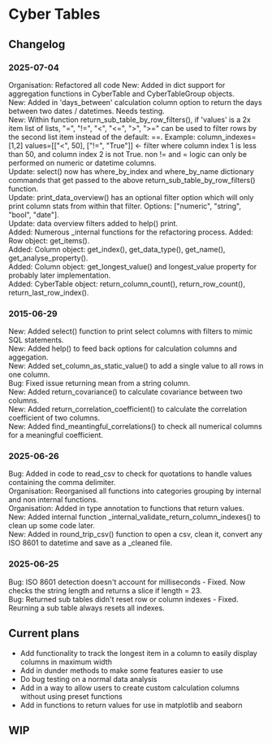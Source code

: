 # Cyber Tables
## Changelog

### 2025-07-04
Organisation: Refactored all code
New: Added in dict support for aggregation functions in CyberTable and CyberTableGroup objects.    
New: Added in 'days_between' calculation column option to return the days between two dates / datetimes. Needs testing.    
New: Within function return_sub_table_by_row_filters(), if 'values' is a 2x item list of lists, "=", "!=", "<", "<=", ">", ">=" can be used to filter rows by the second list item instead of the default: ==. Example: column_indexes=[1,2] values=[["<", 50], ["!=", "True"]] <- filter where column index 1 is less than 50, and column index 2 is not True. non != and = logic can only be performed on numeric or datetime columns.        
Update: select() now has where_by_index and where_by_name dictionary commands that get passed to the above return_sub_table_by_row_filters() function.    
Update: print_data_overview() has an optional filter option which will only print column stats from within that filter. Options: ["numeric", "string", "bool", "date"].  
Update: data overview filters added to help() print.    
Added: Numerous _internal functions for the refactoring process. 
Added: Row object: get_items().    
Added: Column object: get_index(), get_data_type(), get_name(), get_analyse_property().    
Added: Column object: get_longest_value() and longest_value property for probably later implementation.    
Added: CyberTable object: return_column_count(), return_row_count(), return_last_row_index().    

### 2015-06-29
New: Added select() function to print select columns with filters to mimic SQL statements.    
New: Added help() to feed back options for calculation columns and aggegation.    
New: Added set_column_as_static_value() to add a single value to all rows in one column.    
Bug: Fixed issue returning mean from a string column.    
New: Added return_covariance() to calculate covariance between two columns.    
New: Added return_correlation_coefficient() to calculate the correlation coefficient of two columns.    
New: Added find_meantingful_correlations() to check all numerical columns for a meaningful coefficient.     

### 2025-06-26    
Bug: Added in code to read_csv to check for quotations to handle values containing the comma delimiter.    
Organisation: Reorganised all functions into categories grouping by internal and non internal functions.    
Organisation: Added in type annotation to functions that return values.     
New: Added internal function _internal_validate_return_column_indexes() to clean up some code later.    
New: Added in round_trip_csv() function to open a csv, clean it, convert any ISO 8601 to datetime and save as a _cleaned file.    

### 2025-06-25
Bug: ISO 8601 detection doesn't account for milliseconds - Fixed. Now checks the string length and returns a slice if length = 23.    
Bug: Returned sub tables didn't reset row or column indexes - Fixed. Reurning a sub table always resets all indexes.    

## Current plans
- Add functionality to track the longest item in a column to easily display columns in maximum width
- Add in dunder methods to make some features easier to use
- Do bug testing on a normal data analysis
- Add in a way to allow users to create custom calculation columns without using preset functions
- Add in functions to return values for use in matplotlib and seaborn

## WIP
 
